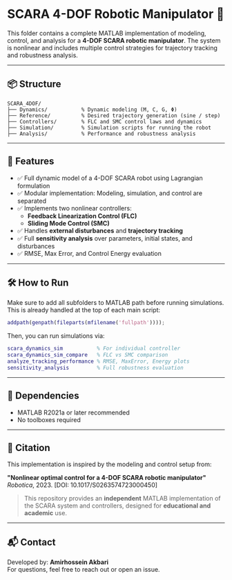 # SCARA 4-DOF Robotic Manipulator 🚀

This folder contains a complete MATLAB implementation of modeling, control, and analysis for a **4-DOF SCARA robotic manipulator**. The system is nonlinear and includes multiple control strategies for trajectory tracking and robustness analysis.

---

## 📦 Structure

```
SCARA_4DOF/
├── Dynamics/           % Dynamic modeling (M, C, G, Φ)
├── Reference/          % Desired trajectory generation (sine / step)
├── Controllers/        % FLC and SMC control laws and dynamics
├── Simulation/         % Simulation scripts for running the robot
├── Analysis/           % Performance and robustness analysis
```

---

## 🎯 Features

- ✅ Full dynamic model of a 4-DOF SCARA robot using Lagrangian formulation
- ✅ Modular implementation: Modeling, simulation, and control are separated
- ✅ Implements two nonlinear controllers:
  - **Feedback Linearization Control (FLC)**
  - **Sliding Mode Control (SMC)**
- ✅ Handles **external disturbances** and **trajectory tracking**
- ✅ Full **sensitivity analysis** over parameters, initial states, and disturbances
- ✅ RMSE, Max Error, and Control Energy evaluation

---

## 🛠️ How to Run

Make sure to add all subfolders to MATLAB path before running simulations. This is already handled at the top of each main script:

```matlab
addpath(genpath(fileparts(mfilename('fullpath'))));
```

Then, you can run simulations via:

```matlab
scara_dynamics_sim           % For individual controller
scara_dynamics_sim_compare   % FLC vs SMC comparison
analyze_tracking_performance % RMSE, MaxError, Energy plots
sensitivity_analysis         % Full robustness evaluation
```

---

## 🧪 Dependencies

- MATLAB R2021a or later recommended
- No toolboxes required

---

## 📎 Citation

This implementation is inspired by the modeling and control setup from:

**"Nonlinear optimal control for a 4-DOF SCARA robotic manipulator"**  
*Robotica*, 2023. [DOI: 10.1017/S0263574723000450]

> This repository provides an **independent** MATLAB implementation of the SCARA system and controllers, designed for **educational and academic** use.

---

## 📬 Contact

Developed by: **Amirhossein Akbari**  
For questions, feel free to reach out or open an issue.
